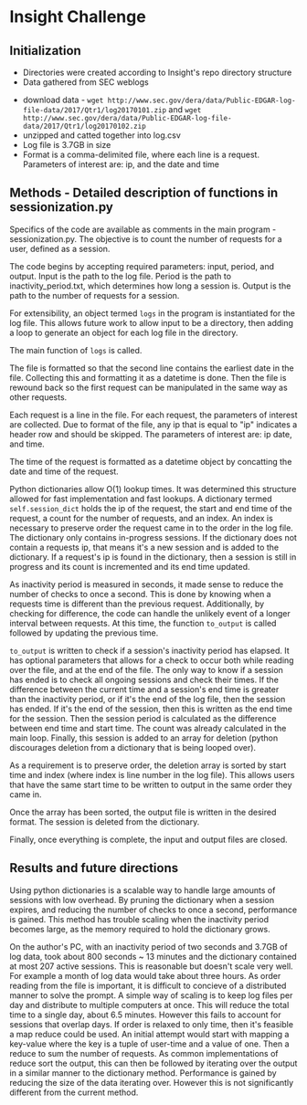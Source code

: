 # Insight Challenge

## Initialization

* Directories were created according to Insight's repo directory structure
* Data gathered from SEC weblogs
- download data - `wget http://www.sec.gov/dera/data/Public-EDGAR-log-file-data/2017/Qtr1/log20170101.zip` and `wget http://www.sec.gov/dera/data/Public-EDGAR-log-file-data/2017/Qtr1/log20170102.zip`
- unzipped and catted together into log.csv
- Log file is 3.7GB in size
- Format is a comma-delimited file, where each line is a request. Parameters of interest are: ip, and the date and time

## Methods - Detailed description of functions in sessionization.py

Specifics of the code are available as comments in the main program - sessionization.py. The objective is to count the number of requests for a user, defined as a session.

The code begins by accepting required parameters: input, period, and output. Input is the path to the log file. Period is the path to inactivity_period.txt, which determines how long a session is. Output is the path to the number of requests for a session.

For extensibility, an object termed `logs` in the program is instantiated for the log file. This allows future work to allow input to be a directory, then adding a loop to generate an object for each log file in the directory.

The main function of `logs` is called.

The file is formatted so that the second line contains the earliest date in the file. Collecting this and formatting it as a datetime is done. Then the file is rewound back so the first request can be manipulated in the same way as other requests.

Each request is a line in the file. For each request, the parameters of interest are collected. Due to format of the file, any ip that is equal to "ip" indicates a header row and should be skipped. The parameters of interest are: ip date, and time. 

The time of the request is formatted as a datetime object by concatting the date and time of the request.

Python dictionaries allow O(1) lookup times. It was determined this structure allowed for fast implementation and fast lookups. A dictionary termed `self.session_dict` holds the ip of the request, the start and end time of the request, a count for the number of requests, and an index. An index is necessary to preserve order the request came in to the order in the log file. The dictionary only contains in-progress sessions. If the dictionary does not contain a requests ip, that means it's a new session and is added to the dictionary. If a request's ip is found in the dictionary, then a session is still in progress and its count is incremented and its end time updated.

As inactivity period is measured in seconds, it made sense to reduce the number of checks to once a second. This is done by knowing when a requests time is different than the previous request. Additionally, by checking for difference, the code can handle the unlikely event of a longer interval between requests. At this time, the function `to_output` is called followed by updating the previous time.

`to_output` is written to check if a session's inactivity period has elapsed. It has optional parameters that allows for a check to occur both while reading over the file, and at the end of the file. The only way to know if a session has ended is to check all ongoing sessions and check their times. If the difference between the current time and a session's end time is greater than the inactivity period, or if it's the end of the log file, then the session has ended. If it's the end of the session, then this is written as the end time for the session. Then the session period is calculated as the difference between end time and start time. The count was already calculated in the main loop. Finally, this session is added to an array for deletion (python discourages deletion from a dictionary that is being looped over).

As a requirement is to preserve order, the deletion array is sorted by start time and index (where index is line number in the log file). This allows users that have the same start time to be written to output in the same order they came in.

Once the array has been sorted, the output file is written in the desired format. The session is deleted from the dictionary.

Finally, once everything is complete, the input and output files are closed.

## Results and future directions

Using python dictionaries is a scalable way to handle large amounts of sessions with low overhead. By pruning the dictionary when a session expires, and reducing the number of checks to once a second, performance is gained. This method has trouble scaling when the inactivity period becomes large, as the memory required to hold the dictionary grows.

On the author's PC, with an inactivity period of two seconds and 3.7GB of log data, took about 800 seconds ~ 13 minutes and the dictionary contained at most 207 active sessions. This is reasonable but doesn't scale very well. For example a month of log data would take about three hours. As order reading from the file is important, it is difficult to concieve of a distributed manner to solve the prompt. A simple way of scaling is to keep log files per day and distribute to multiple computers at once. This will reduce the total time to a single day, about 6.5 minutes. However this fails to account for sessions that overlap days. If order is relaxed to only time, then it's feasible a map reduce could be used. An initial attempt would start with mapping a key-value where the key is a tuple of user-time and a value of one. Then a reduce to sum the number of requests. As common implementations of reduce sort the output, this can then be followed by iterating over the output in a similar manner to the dictionary method. Performance is gained by reducing the size of the data iterating over. However this is not significantly different from the current method. 

